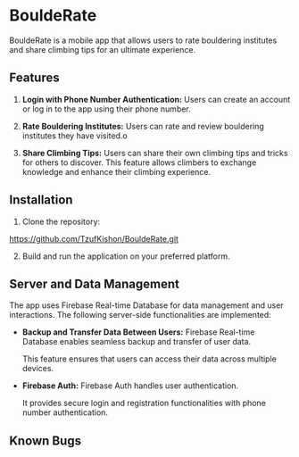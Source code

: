 # BouldeRate

BouldeRate is a mobile app that allows users to rate bouldering institutes and share climbing tips for an ultimate experience.

## Features

1. **Login with Phone Number Authentication:** Users can create an account or log in to the app using their phone number.

2. **Rate Bouldering Institutes:** Users can rate and review bouldering institutes they have visited.o

3. **Share Climbing Tips:** Users can share their own climbing tips and tricks for others to discover. This feature allows climbers to exchange knowledge and enhance their climbing experience.

## Installation
1. Clone the repository:

https://github.com/TzufKishon/BouldeRate.git

2. Build and run the application on your preferred platform.

## Server and Data Management

The app uses Firebase Real-time Database for data management and user interactions.
The following server-side functionalities are implemented:

- **Backup and Transfer Data Between Users:** Firebase Real-time Database enables seamless backup and transfer of user data.

  This feature ensures that users can access their data across multiple devices.

- **Firebase Auth:** Firebase Auth handles user authentication.
  
  It provides secure login and registration functionalities with phone number authentication.

## Known Bugs






